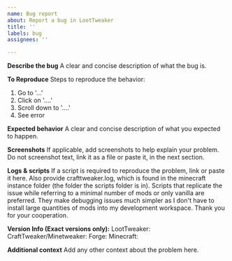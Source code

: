 ```yaml
---
name: Bug report
about: Report a bug in LootTweaker
title: ''
labels: bug
assignees: ''

---
```


**Describe the bug**
A clear and concise description of what the bug is.

**To Reproduce**
Steps to reproduce the behavior:
1. Go to '...'
2. Click on '....'
3. Scroll down to '....'
4. See error

**Expected behavior**
A clear and concise description of what you expected to happen.

**Screenshots**
If applicable, add screenshots to help explain your problem. Do not screenshot text, link it as a file or paste it, in the next section.

**Logs & scripts**
If a script is required to reproduce the problem, link or paste it here. Also provide crafttweaker.log, which is found in the minecraft instance folder (the folder the scripts folder is in).
Scripts that replicate the issue while referring to a minimal number of mods or only vanilla are preferred. They make debugging issues much simpler as I don't have to install large quantities of mods into my development workspace. Thank you for your cooperation.

**Version Info (Exact versions only):**
LootTweaker:
CraftTweaker/Minetweaker:
Forge:
Minecraft:

**Additional context**
Add any other context about the problem here.
